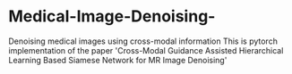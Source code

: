 # Medical-Image-Denoising-
Denoising medical images using cross-modal information
This is pytorch implementation of the paper 'Cross-Modal Guidance Assisted Hierarchical Learning Based Siamese Network for MR Image Denoising'
